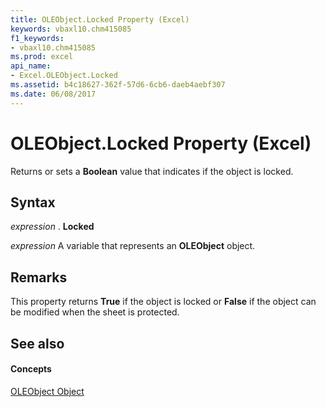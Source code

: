 ```yaml
---
title: OLEObject.Locked Property (Excel)
keywords: vbaxl10.chm415085
f1_keywords:
- vbaxl10.chm415085
ms.prod: excel
api_name:
- Excel.OLEObject.Locked
ms.assetid: b4c18627-362f-57d6-6cb6-daeb4aebf307
ms.date: 06/08/2017
---
```



# OLEObject.Locked Property (Excel)

Returns or sets a **Boolean** value that indicates if the object is locked.


## Syntax

 _expression_ . **Locked**

 _expression_ A variable that represents an **OLEObject** object.


## Remarks

This property returns **True** if the object is locked or **False** if the object can be modified when the sheet is protected.


## See also


#### Concepts


[OLEObject Object](oleobject-object-excel.md)

